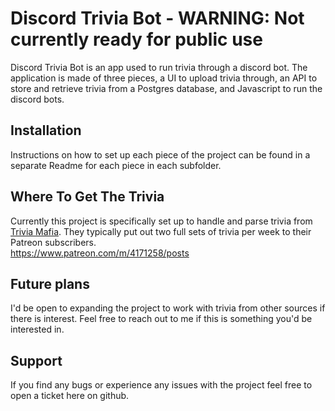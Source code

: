 # Discord Trivia Bot - WARNING: Not currently ready for public use

Discord Trivia Bot is an app used to run trivia through a discord bot.
The application is made of three pieces, a UI to upload trivia through, an API to store and retrieve trivia from a Postgres database, and Javascript to run the discord bots.

## Installation

Instructions on how to set up each piece of the project can be found in a separate Readme for each piece in each subfolder.


## Where To Get The Trivia

Currently this project is specifically set up to handle and parse trivia from [Trivia Mafia](https://www.patreon.com/m/4171258/posts). They typically put out two full sets of trivia per week to their Patreon subscribers. <br>
https://www.patreon.com/m/4171258/posts

## Future plans

I'd be open to expanding the project to work with trivia from other sources if there is interest. Feel free to reach out to me if this is something you'd be interested in.

## Support
If you find any bugs or experience any issues with the project feel free to open a ticket here on github.